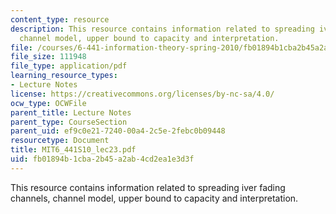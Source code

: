 ```yaml
---
content_type: resource
description: This resource contains information related to spreading iver fading channels,
  channel model, upper bound to capacity and interpretation.
file: /courses/6-441-information-theory-spring-2010/fb01894b1cba2b45a2ab4cd2ea1e3d3f_MIT6_441S10_lec23.pdf
file_size: 111948
file_type: application/pdf
learning_resource_types:
- Lecture Notes
license: https://creativecommons.org/licenses/by-nc-sa/4.0/
ocw_type: OCWFile
parent_title: Lecture Notes
parent_type: CourseSection
parent_uid: ef9c0e21-7240-00a4-2c5e-2febc0b09448
resourcetype: Document
title: MIT6_441S10_lec23.pdf
uid: fb01894b-1cba-2b45-a2ab-4cd2ea1e3d3f
---
```

This resource contains information related to spreading iver fading channels, channel model, upper bound to capacity and interpretation.